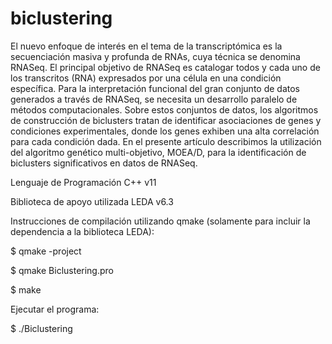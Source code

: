 # biclustering
El nuevo enfoque de interés en el tema de la transcriptómica es la secuenciación masiva y profunda de RNAs, cuya técnica se denomina RNASeq. El principal objetivo de RNASeq es catalogar todos y cada uno de los transcritos (RNA) expresados por una célula en una condición específica. Para la interpretación funcional del gran conjunto de datos generados a través de RNASeq, se necesita un desarrollo paralelo de métodos computacionales. Sobre estos conjuntos de datos, los algoritmos de construcción de biclusters tratan de identificar asociaciones de genes y condiciones experimentales, donde los genes exhiben una alta correlación para cada condición dada. En el presente artículo describimos la utilización del algoritmo genético multi-objetivo, MOEA/D, para la identificación de biclusters significativos en datos de RNASeq.

Lenguaje de Programación	C++ v11

Biblioteca de apoyo utilizada	LEDA v6.3

Instrucciones de compilación utilizando qmake (solamente para incluir la dependencia a la biblioteca LEDA):

$ qmake -project

$ qmake Biclustering.pro

$ make

Ejecutar el programa:

$ ./Biclustering

